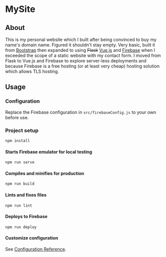 # MySite

## About

This is my personal website which I built after being convinced to buy my
name's domain name. Figured it shouldn't stay empty. Very basic, built it from
[Bootstrap](http://getbootstrap.com/) then expanded to using ~~Flask~~ [Vue.js](https://vuejs.org/) and
[Firebase](https://firebase.google.com/) when I exceeded the scope of a static website
with my contact form. I moved from Flask to Vue.js and Firebase to explore
server-less deployments and because Firebase is a free hosting (or at least very cheap)
hosting solution which allows TLS hosting.

## Usage

### Configuration

Replace the Firebase configuration in `src/firebaseConfig.js` to your own
before use.

### Project setup

```
npm install
```

#### Starts Firebase emulator for local testing

```
npm run serve
```

#### Compiles and minifies for production

```
npm run build
```

#### Lints and fixes files

```
npm run lint
```

#### Deploys to Firebase

```
npm run deploy
```

#### Customize configuration

See [Configuration Reference](https://cli.vuejs.org/config/).
